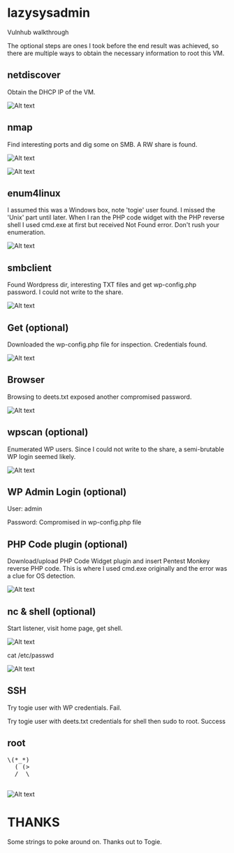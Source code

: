 # lazysysadmin
Vulnhub walkthrough

The optional steps are ones I took before the end result was achieved, so there are multiple ways to obtain the necessary information to root this VM.



## netdiscover

Obtain the DHCP IP of the VM.

![Alt text](./netdiscover.png?raw=true)



## nmap

Find interesting ports and dig some on SMB. A RW share is found.

![Alt text](./nmap.png?raw=true)

![Alt text](./enum-smb.png?raw=true)



## enum4linux

I assumed this was a Windows box, note 'togie' user found. I missed the 'Unix' part until later. When I ran the PHP code widget with the PHP reverse shell I used cmd.exe at first but received Not Found error. Don't rush your enumeration.

![Alt text](./enum4linux.png?raw=true)



## smbclient

Found Wordpress dir, interesting TXT files and get wp-config.php password. I could not write to the share.

![Alt text](./smbclient.png?raw=true)



## Get (optional)

Downloaded the wp-config.php file for inspection. Credentials found.

![Alt text](./wp-config.png?raw=true)



## Browser

Browsing to deets.txt exposed another compromised password.

![Alt text](./deets.png?raw=true)



## wpscan (optional)

Enumerated WP users. Since I could not write to the share, a semi-brutable WP login seemed likely.

![Alt text](./wpscan.png?raw=true)



## WP Admin Login (optional)

User: admin

Password: Compromised in wp-config.php file



## PHP Code plugin (optional)

Download/upload PHP Code Widget plugin and insert Pentest Monkey reverse PHP code. This is where I used cmd.exe originally and the error was a clue for OS detection.

![Alt text](./widget.png?raw=true)



## nc & shell (optional)

Start listener, visit home page, get shell.

![Alt text](./shell.png?raw=true)

cat /etc/passwd

![Alt text](./etcpasswd.png?raw=true)



## SSH

Try togie user with WP credentials. Fail.

Try togie user with deets.txt credentials for shell then sudo to root. Success


## root

<html><pre>
\(*_*)
  ( (>
  /  \
  </pre></html>

![Alt text](./rooted.png?raw=true)



# THANKS

Some strings to poke around on. Thanks out to Togie.

